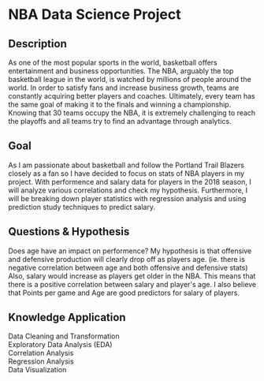 # NBA Data Science Project

## Description
As one of the most popular sports in the world, basketball offers entertainment and business opportunities. The NBA, arguably the top basketball league in the world, is watched by millions of people around the world. In order to satisfy fans and increase business growth, teams are constantly acquiring better players and coaches. Ultimately, every team has the same goal of making it to the finals and winning a championship. Knowing that 30 teams occupy the NBA, it is extremely challenging to reach the playoffs and all teams try to find an advantage through analytics.

## Goal
As I am passionate about basketball and follow the Portland Trail Blazers closely as a fan so I have decided to focus on stats of NBA players in my project. With performence and salary data for players in the 2018 season, I will analyze various correlations and check my hypothesis. Furthermore, I will be breaking down player statistics with regression analysis and using prediction study techniques to predict salary.

## Questions & Hypothesis
Does age have an impact on performence? My hypothesis is that offensive and defensive production will clearly drop off as players age. (ie. there is negative correlation between age and both offensive and defensive stats) Also, salary would increase as players get older in the NBA. This means that there is a positive correlation between salary and player's age. I also believe that Points per game and Age are good predictors for salary of players.

## Knowledge Application
Data Cleaning and Transformation<br/>
Exploratory Data Analysis (EDA)<br/>
Correlation Analysis<br/>
Regression Analysis<br/>
Data Visualization
